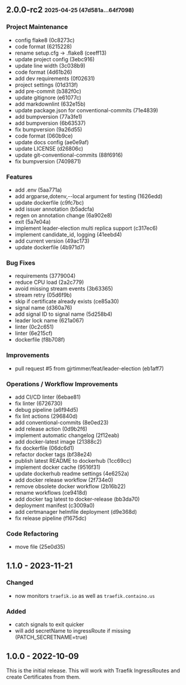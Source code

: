 ## **2.0.0-rc2** <sub><sup>2025-04-25 (47d581a...64f7098)</sup></sub>

### Project Maintenance
*  config flake8 (0c8273c)
*  code format (6215228)
*  rename setup\.cfg \-\> \.flake8 (ceeff13)
*  update project config (3ebc916)
*  update line width (3c038b9)
*  code format (4d61b26)
*  add dev requirements (0f02631)
*  project settings (01d313f)
*  add pre\-commit (b382f0c)
*  update gitignore (e61077c)
*  add markdownlint (632e15b)
*  update package\.json for conventional\-commits (71e4839)
*  add bumpversion (77a3fe1)
*  add bumpversion (6b63537)
*  fix bumpversion (9a26d55)
*  code format (060b9ce)
*  update docs config (ae0e9af)
*  update LICENSE (d26806c)
*  update git\-conventional\-commits (88f6916)
*  fix bumpversion (7409871)


### Features
*  add \.env (5aa771a)
*  add argparse,dotenv,\-\-local argument for testing (1626edd)
*  update dockerfile (c9fc7bc)
*  add issuer annotation (b5adcfa)
*  regen on annotation change (6a902e8)
*  exit (5a7e04a)
*  implement leader\-election multi replica support (c317ec6)
*  implement candidate\_id, logging (41eebd4)
*  add current version (49ac173)
*  update dockerfile (4b971d7)


### Bug Fixes
*  requirements (3779004)
*  reduce CPU load (2a2c779)
*  avoid missing stream events (3b63365)
*  stream retry (05d6f9b)
*  skip if certificate already exists (ce85a30)
*  signal name (d360a76)
*  add signal ID to signal name (5d258b4)
*  leader lock name (621a067)
*  linter (0c2c651)
*  linter (6e215cf)
*  dockerfile (f8b708f)


### Improvements
*  pull request \#5 from gjrtimmer/feat/leader\-election (eb1aff7)


### Operations / Workflow Improvements
*  add CI/CD linter (6ebae81)
*  fix linter (6726730)
*  debug pipeline (a6f94d5)
*  fix lint actions (296840d)
*  add conventional\-commits (8e0ed23)
*  add release action (0d9b2f6)
*  implement automatic changelog (2f12eab)
*  add docker\-latest image (21388c2)
*  fix dockerfile (06dc6d1)
*  refactor docker tags (bf38e24)
*  publish latest README to dockerhub (1cc69cc)
*  implement docker cache (9516f31)
*  update dockerhub readme settings (4e6252a)
*  add docker release workflow (2f734e0)
*  remove obsolete docker workflow (2b16b22)
*  rename workflows (ce9418d)
*  add docker tag latest to docker\-release (bb3da70)
*  deployment manifest (c3009a0)
*  add certmanager helmfile deployment (d9e368d)
*  fix release pipeline (f1675dc)


### Code Refactoring
*  move file (25e0d35)


## 1.1.0 - 2023-11-21

### Changed

- now monitors `traefik.io` as well as `traefik.containo.us`

### Added

- catch signals to exit quicker
- will add secretName to ingressRoute if missing (PATCH_SECRETNAME=true)

## 1.0.0 - 2022-10-09

This is the initial release. This will work with Traefik IngressRoutes and create Certificates from them.
